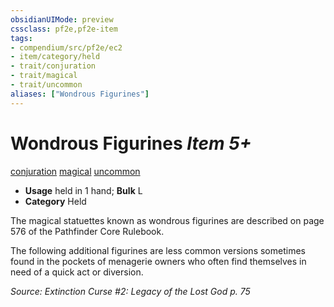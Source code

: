 ```yaml
---
obsidianUIMode: preview
cssclass: pf2e,pf2e-item
tags:
- compendium/src/pf2e/ec2
- item/category/held
- trait/conjuration
- trait/magical
- trait/uncommon
aliases: ["Wondrous Figurines"]
---
```

# Wondrous Figurines *Item 5+*  
[conjuration](../../../rules/traits/conjuration.md)  [magical](../../../rules/traits/magical.md)  [uncommon](../../../rules/traits/uncommon.md)  

- **Usage** held in 1 hand; **Bulk** L
- **Category** Held

The magical statuettes known as wondrous figurines are described on page 576 of the Pathfinder Core Rulebook.

The following additional figurines are less common versions sometimes found in the pockets of menagerie owners who often find themselves in need of a quick act or diversion.

*Source: Extinction Curse #2: Legacy of the Lost God p. 75*